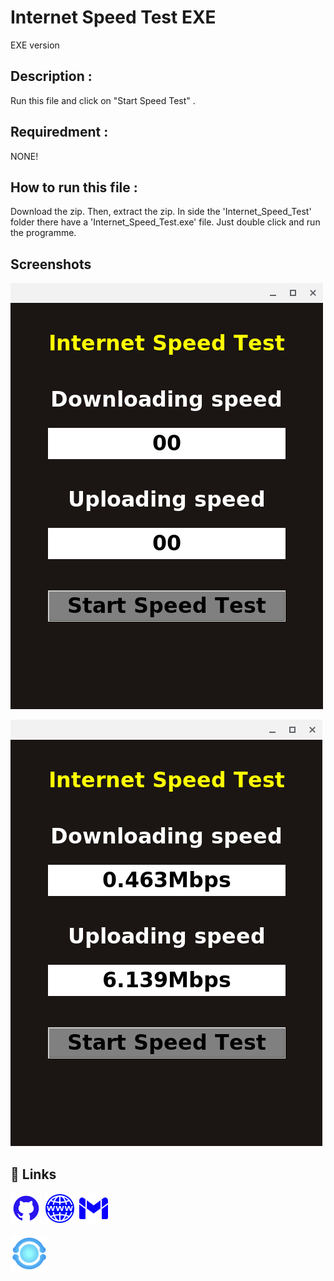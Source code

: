 # Internet Speed Test EXE

EXE version
## Description :

Run this file and click on "Start Speed Test" .
##  Requiredment :

NONE!
##  How to run this file :

Download the zip. Then, extract the zip. In side the 'Internet_Speed_Test' folder there have a 'Internet_Speed_Test.exe' 
file. Just double click and run the programme.


## Screenshots






![App Screenshot](https://github.com/dharayush7/pyimage/blob/image/Internet_Speed_Test/image2.png?raw=true)

![App Screenshot](https://github.com/dharayush7/pyimage/blob/image/Internet_Speed_Test/image3.png?raw=true)

## 🔗 Links

[![github](https://github.com/dharayush7/pyimage/blob/image/Icons/github.png?raw=true)](https://github.com/dharayush7)
[![Website](https://github.com/dharayush7/pyimage/blob/image/Icons/website.png?raw=true)](https://www.ayushprojects.gq/)
[![gmail](https://github.com/dharayush7/pyimage/blob/image/Icons/gmail.png?raw=true)](mailto:ayushdh2@gmail.com)


 
  
![Logo](https://github.com/dharayush7/pyimage/blob/image/Icons/logo.png?raw=true)

